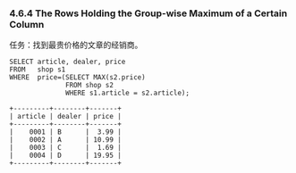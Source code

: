 ### 4.6.4 The Rows Holding the Group-wise Maximum of a Certain Column

任务：找到最贵价格的文章的经销商。

```
SELECT article, dealer, price
FROM   shop s1
WHERE  price=(SELECT MAX(s2.price)
              FROM shop s2
              WHERE s1.article = s2.article);

+---------+--------+-------+
| article | dealer | price |
+---------+--------+-------+
|    0001 | B      |  3.99 |
|    0002 | A      | 10.99 |
|    0003 | C      |  1.69 |
|    0004 | D      | 19.95 |
+---------+--------+-------+
```




